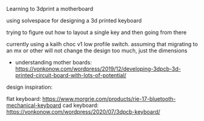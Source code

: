 Learning to 3dprint a motherboard

using solvespace for designing a 3d printed keyboard

trying to figure out how to layout a single key and then going from there

currently using a kailh choc v1 low profile switch. assuming that migrating to an
mx or other will not change the design too much, just the dimensions

- understanding mother boards: https://vonkonow.com/wordpress/2019/12/developing-3dpcb-3d-printed-circuit-board-with-lots-of-potential/

design inspiration:

flat keyboard: https://www.morgrie.com/products/rie-17-bluetooth-mechanical-keyboard
cad keyboard: https://vonkonow.com/wordpress/2020/07/3dpcb-keyboard/
